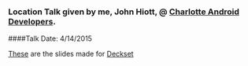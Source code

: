 ### Location Talk given by me, John Hiott, @ [Charlotte Android Developers](http://www.meetup.com/Charlotte-Android-Developers/).

####Talk Date: 4/14/2015

[These](talk.md) are the slides made for [Deckset](http://http://www.decksetapp.com/)
